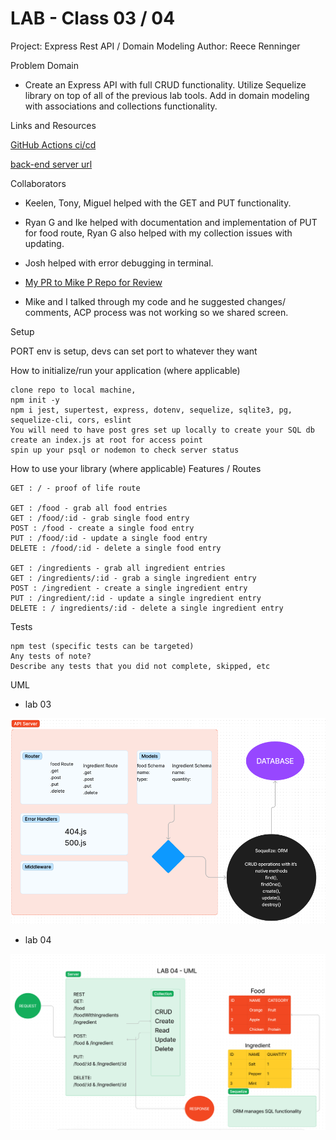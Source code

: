 # LAB - Class 03 / 04

Project: Express Rest API / Domain Modeling
Author: Reece Renninger

Problem Domain

- Create an Express API with full CRUD functionality. Utilize Sequelize library on top of all of the previous lab tools. Add in domain modeling with associations and collections functionality.

Links and Resources

  [GitHub Actions ci/cd](https://github.com/ReeceRenninger/api-server)

  [back-end server url](https://api-gress.onrender.com)

Collaborators

- Keelen, Tony, Miguel helped with the GET and PUT functionality.
- Ryan G and Ike helped with documentation and implementation of PUT for food route, Ryan G also helped with my collection issues with updating.
- Josh helped with error debugging in terminal.

- [My PR to Mike P Repo for Review](https://github.com/catdude2000/api-server/pull/2)
- Mike and I talked through my code and he suggested changes/ comments, ACP process was not working so we shared screen.

Setup

PORT env is setup, devs can set port to whatever they want

How to initialize/run your application (where applicable)

    clone repo to local machine, 
    npm init -y
    npm i jest, supertest, express, dotenv, sequelize, sqlite3, pg, sequelize-cli, cors, eslint
    You will need to have post gres set up locally to create your SQL db 
    create an index.js at root for access point
    spin up your psql or nodemon to check server status

How to use your library (where applicable)
Features / Routes

    GET : / - proof of life route

    GET : /food - grab all food entries
    GET : /food/:id - grab single food entry
    POST : /food - create a single food entry
    PUT : /food/:id - update a single food entry
    DELETE : /food/:id - delete a single food entry

    GET : /ingredients - grab all ingredient entries
    GET : /ingredients/:id - grab a single ingredient entry
    POST : /ingredient - create a single ingredient entry
    PUT : /ingredient/:id - update a single ingredient entry
    DELETE : / ingredients/:id - delete a single ingredient entry


Tests

    npm test (specific tests can be targeted)
    Any tests of note?
    Describe any tests that you did not complete, skipped, etc

UML

- lab 03

![UML of sql server setup](./assets/basic-sql-server-uml.png)

- lab 04

![UML of Lab 04, Domain Modeling](./assets/lab04-uml.png)